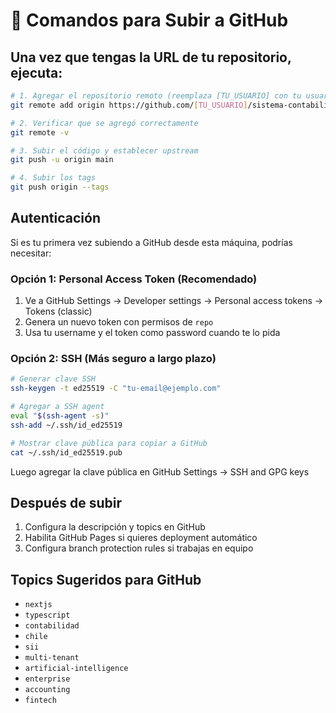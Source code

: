 # 🚀 Comandos para Subir a GitHub

## Una vez que tengas la URL de tu repositorio, ejecuta:

```bash
# 1. Agregar el repositorio remoto (reemplaza [TU_USUARIO] con tu usuario de GitHub)
git remote add origin https://github.com/[TU_USUARIO]/sistema-contabilidad-chileno.git

# 2. Verificar que se agregó correctamente
git remote -v

# 3. Subir el código y establecer upstream
git push -u origin main

# 4. Subir los tags
git push origin --tags
```

## Autenticación
Si es tu primera vez subiendo a GitHub desde esta máquina, podrías necesitar:

### Opción 1: Personal Access Token (Recomendado)
1. Ve a GitHub Settings → Developer settings → Personal access tokens → Tokens (classic)
2. Genera un nuevo token con permisos de `repo`
3. Usa tu username y el token como password cuando te lo pida

### Opción 2: SSH (Más seguro a largo plazo)
```bash
# Generar clave SSH
ssh-keygen -t ed25519 -C "tu-email@ejemplo.com"

# Agregar a SSH agent
eval "$(ssh-agent -s)"
ssh-add ~/.ssh/id_ed25519

# Mostrar clave pública para copiar a GitHub
cat ~/.ssh/id_ed25519.pub
```

Luego agregar la clave pública en GitHub Settings → SSH and GPG keys

## Después de subir
1. Configura la descripción y topics en GitHub
2. Habilita GitHub Pages si quieres deployment automático
3. Configura branch protection rules si trabajas en equipo

## Topics Sugeridos para GitHub
- `nextjs`
- `typescript`
- `contabilidad`
- `chile`
- `sii`
- `multi-tenant`
- `artificial-intelligence`
- `enterprise`
- `accounting`
- `fintech`
